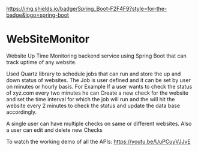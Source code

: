 https://img.shields.io/badge/Spring_Boot-F2F4F9?style=for-the-badge&logo=spring-boot
# WebSiteMonitor

Website Up Time Monitoring backend service using Spring Boot that can track uptime of any website.

Used Quartz library to schedule jobs that can run and store the up and down status of websites. The Job is user defined and it can be set by user on minutes or hourly basis. For Example If a user wants to check the status of xyz.com every two minutes he can Create a new check for the website and set the time interval for which the job will run and the will hit the website every 2 minutes to check the status and update the data base accordingly.

A single user can have multiple checks on same or different websites. Also a user can edit and delete new Checks

To watch the working demo of all the APIs: https://youtu.be/UuPCuyVJJvE
